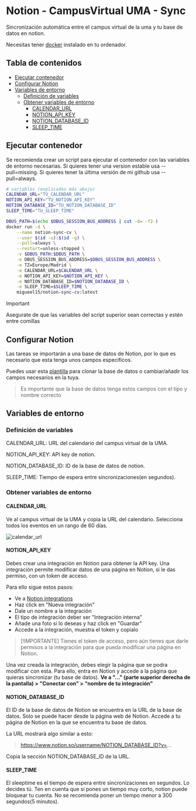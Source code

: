 # Notion - CampusVirtual UMA - Sync

Sincronización automática entre el campus virtual de la uma y tu base de datos en notion.

Necesitas tener [docker](https://www.docker.com/) instalado en tu ordenador.

## Tabla de contenidos

- [Ejecutar contenedor](#ejecutar-contenedor)
- [Configurar Notion](#configurar-notion)
- [Variables de entorno](#variables-de-entorno)
  - [Definición de variables](#definición-de-variables)
  - [Obtener variables de entorno](#obtener-variables-de-entorno)
    - [CALENDAR_URL](#calendar_url)
    - [NOTION_API_KEY](#notion_api_key)
    - [NOTION_DATABASE_ID](#notion_database_id)
    - [SLEEP_TIME](#sleep_time)

## Ejecutar contenedor

Se recomienda crear un script para ejecutar el contenedor con las variables de entorno necesarias.
Si quieres tener una version estable usa --pull=missing. Si quieres tener la última versión de mi github usa --pull=always.

```bash
# variables (explicadas más abajo)
CALENDAR_URL="TU_CALENDAR_URL"
NOTION_API_KEY="TU_NOTION_API_KEY"
NOTION_DATABASE_ID="TU_NOTION_DATABASE_ID"
SLEEP_TIME="TU_SLEEP_TIME"

DBUS_PATH=$(echo $DBUS_SESSION_BUS_ADDRESS | cut -d= -f2-)
docker run -d \
	--name notion-sync-cv \
	--user $(id -u):$(id -g) \
	--pull=always \
	--restart=unless-stopped \
	-v $DBUS_PATH:$DBUS_PATH \
	-e DBUS_SESSION_BUS_ADDRESS=$DBUS_SESSION_BUS_ADDRESS \
	-e TZ=Europe/Madrid \
	-e CALENDAR_URL=$CALENDAR_URL \
	-e NOTION_API_KEY=$NOTION_API_KEY \
	-e NOTION_DATABASE_ID=$NOTION_DATABASE_ID \
	-e SLEEP_TIME=$SLEEP_TIME \
	migueel15/notion-sync-cv:latest
```

> [!IMPORTANT]
> Asegurate de que las variables del script superior sean correctas y estén entre comillas

## Configurar Notion

Las tareas se importarán a una base de datos de Notion, por lo que es necesario que esta tenga unos campos específicos.

Puedes usar esta [plantilla](https://miguedm.notion.site/a935199cb79341c29c043fa14716d61f?v=478c66d1354a47a28180f45ce807ab64) para clonar la base de datos o cambiar/añadir los campos necesarios en la tuya.

> Es importante que la base de datos tenga estos campos con el tipo y nombre correcto

## Variables de entorno

### Definición de variables

CALENDAR_URL: URL del calendario del campus virtual de la UMA.

NOTION_API_KEY: API key de notion.

NOTION_DATABASE_ID: ID de la base de datos de notion.

SLEEP_TIME: Tiempo de espera entre sincronizaciones(en segundos).

### Obtener variables de entorno

#### CALENDAR_URL

Ve al campus virtual de la UMA y copia la URL del calendario. Selecciona todos los eventos en un rango de 60 días.

![calendar_url](./docs/assets/url_campus.gif)

#### NOTION_API_KEY

Debes crear una integración en Notion para obtener la API key.
Una integración permite modificar datos de una página en Notion, si le das permiso, con un token de acceso.

Para ello sigue estos pasos:

- Ve a [Notion integrations](https://www.notion.so/my-integrations)
- Haz click en "Nueva integración"
- Dale un nombre a la integración
- El tipo de integración deber ser "Integración interna"
- Añade una foto si lo deseas y haz click en "Guardar"
- Accede a la integración, muestra el token y copialo

> [!IMPORTANTE]
> Tienes el token de acceso, pero aún tienes que darle permisos a la integración para que pueda modificar una página en Notion.

Una vez creada la integración, debes elegir la página que se podra modificar con esta.
Para ello, entra en Notion y accede a la página que quieras sincronizar (tu base de datos).
**Ve a "..." (parte superior derecha de la pantalla) > "Conectar con" > "nombre de tu integración"**

#### NOTION_DATABASE_ID

El ID de la base de datos de Notion se encuentra en la URL de la base de datos.
Solo se puede hacer desde la página web de Notion.
Accede a tu página de Notion en la que se encuentra tu base de datos.

La URL mostrará algo similar a esto:

> https://www.notion.so/username/NOTION_DATABASE_ID?v=...

Copia la sección NOTION_DATABASE_ID de la URL.

#### SLEEP_TIME

El sleeptime es el tiempo de espera entre sincronizaciones en segundos. Lo decides tú. Ten en cuenta que si pones un tiempo muy corto, notion puede bloquear tu cuenta.
No se recomienda poner un tiempo menor a 300 segundos(5 minutos).
